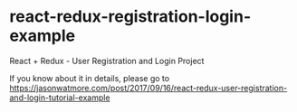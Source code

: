 # react-redux-registration-login-example

React + Redux - User Registration and Login Project

If you know about it in details, please go to https://jasonwatmore.com/post/2017/09/16/react-redux-user-registration-and-login-tutorial-example
